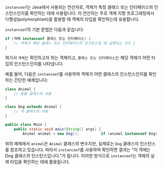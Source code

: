
`instanceof`는 Java에서 사용되는 연산자로, 객체가 특정 클래스 또는 인터페이스의 인스턴스인지를 확인하는 데에 사용됩니다. 이 연산자는 주로 객체 지향 프로그래밍에서 다형성(polymorphism)을 활용할 때 객체의 타입을 확인하는데 유용합니다.

`instanceof`의 기본 문법은 다음과 같습니다:

```java
if (객체 instanceof 클래스 또는 인터페이스) {     
	// 객체가 해당 클래스 또는 인터페이스의 인스턴스일 때 실행되는 코드 }
}
```

여기서 `객체`는 확인하고자 하는 객체이고, `클래스 또는 인터페이스`는 해당 객체가 어떤 타입의 인스턴스인지를 나타냅니다.

예를 들어, 다음은 `instanceof`를 사용하여 객체가 어떤 클래스의 인스턴스인지를 확인하는 간단한 예제입니다:

```java
class Animal {     
	// 동물 클래스의 내용 
}  

class Dog extends Animal {     
	// 개 클래스의 내용 
}  

public class Main {     
	public static void main(String[] args) {         
		Animal animal = new Dog();          if (animal instanceof Dog) {             System.out.println("이 객체는 Dog 클래스의 인스턴스입니다.");         } else {             System.out.println("이 객체는 Dog 클래스의 인스턴스가 아닙니다.");         }     } }
```

위의 예제에서 `animal`은 `Animal` 클래스의 변수지만, 실제로는 `Dog` 클래스의 인스턴스를 참조하고 있습니다. 따라서 `instanceof`를 사용하여 확인하면 결과는 "이 객체는 Dog 클래스의 인스턴스입니다."가 됩니다. 이러한 방식으로 `instanceof`는 객체의 실제 타입을 확인하는 데에 활용됩니다.